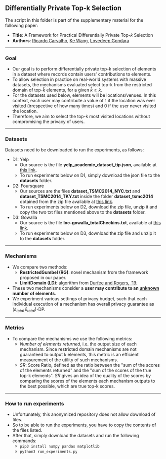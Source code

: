 ## Differentially Private Top-k Selection

The script in this folder is part of the supplementary material for the following paper:
- **Title**: A Framework for Practical Differentially Private Top-𝑘 Selection
- **Authors**: [Ricardo Carvalho](https://ricardocarvalho.ca), [Ke Wang](http://www.cs.sfu.ca/~wangk/), [Lovedeep Gondara](https://lovedeepgondara.com/)

---

### Goal

- Our goal is to perform differentially private top-k selection of elements in a dataset where records contain users' contributions to elements.
- To allow selection in practice on real-world systems with massive datasets, the mechanisms evaluated select top-k from the restricted domain of $\text{top-}\bar{k}$ elements, for a given $\bar{k} \geq k$.
- For the datasets used below, elements will be locations/venues. In this context, each user may contribute a value of 1 if the location was ever visited (irrespective of how many times) and 0 if the user never visited the location.
- Therefore, we aim to select the top-k most visited locations without compromising the privacy of users.

---

### Datasets

Datasets need to be downloaded to run the experiments, as follows:

- D1: Yelp
  - Our source is the file **yelp_academic_dataset_tip.json**, available at [this link](https://www.kaggle.com/yelp-dataset/yelp-dataset?select=yelp_academic_dataset_tip.json).
  - To run experiments below on D1, simply download the json file to the **datasets** folder.
- D2: Foursquare
  - Our sources are the files **dataset_TSMC2014_NYC.txt** and **dataset_TSMC2014_TKY.txt** inside the folder **dataset_tsmc2014** obtained from the zip file available at [this link](http://www-public.it-sudparis.eu/~zhang_da/pub/dataset_tsmc2014.zip).
  - To run experiments below on D2, download the zip file, unzip it and copy the two txt files mentioned above to the **datasets** folder.
- D3: Gowalla
  - Our source is the file **loc-gowalla_totalCheckins.txt**, available at [this link](https://snap.stanford.edu/data/loc-gowalla_totalCheckins.txt.gz).
  - To run experiments below on D3, download the zip file and unzip it to the **datasets** folder.

---

### Mechanisms

- We compare two methods:
  - **RestrictedGumbel (RG)**: novel mechanism from the framework proposed in our paper.
  - **LimitDomain (LD)**: algorithm from [Durfee and Rogers, '19](https://arxiv.org/pdf/1905.04273.pdf).
- These two mechanisms consider a **user may contribute to an <u>unknown</u> number of elements**.
- We experiment various settings of privacy budget, such that each individual execution of a mechanism has overall privacy guarantee as $(\varepsilon_{total}\, \delta_{total})$-DP.

---

### Metrics

- To compare the mechanisms we use the following metrics:
    - *Number of elements returned*, i.e. the output size of each mechanism. Since restricted domain mechanisms are not guaranteed to output k elements, this metric is an efficient measurement of the utility of such mechanisms.
    - *SR*: Score Ratio, defined as the ratio between the "sum of the scores of the elements returned" and the "sum of the scores of the true top-k elements". *SR* gives an idea of the quality of the scores by comparing the scores of the elements each mechanism outputs to the best possible, which are true top-k scores.

---

### How to run experiments

- Unfortunately, this anonymized repository does not allow download of files. 
- So to be able to run the experiments, you have to copy the contents of the files listed.
- After that, simply download the datasets and run the following commands:
   - `pip3 install numpy pandas matplotlib`
   - `python3 run_experiments.py`

